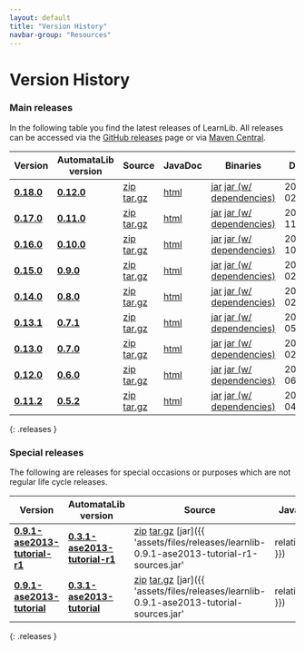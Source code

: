 ```yaml
---
layout: default
title: "Version History"
navbar-group: "Resources"
---
```


# Version History

### Main releases

In the following table you find the latest releases of LearnLib.
All releases can be accessed via the [GitHub releases](https://github.com/LearnLib/learnlib/releases) page or
via [Maven Central](http://search.maven.org/#search%7Cgav%7C1%7Cg%3A%22de.learnlib.distribution%22%20AND%20a%3A%22learnlib-distribution%22).

| **Version**                                                                     | AutomataLib version                                                                   | Source                                                                                                                                                | JavaDoc                                                               | Binaries                                                                                                                                                                                                                                                                                                                               | Date       |
|---------------------------------------------------------------------------------|---------------------------------------------------------------------------------------|-------------------------------------------------------------------------------------------------------------------------------------------------------|-----------------------------------------------------------------------|----------------------------------------------------------------------------------------------------------------------------------------------------------------------------------------------------------------------------------------------------------------------------------------------------------------------------------------|------------|
| **[0.18.0](https://github.com/LearnLib/learnlib/releases/tag/learnlib-0.18.0)** | **[0.12.0](https://github.com/LearnLib/automatalib/releases/tag/automatalib-0.12.0)** | [zip](https://github.com/LearnLib/learnlib/archive/learnlib-0.18.0.zip) [tar.gz](https://github.com/LearnLib/learnlib/archive/learnlib-0.18.0.tar.gz) | [html](http://learnlib.github.io/learnlib/maven-site/0.18.0/apidocs/) | [jar](http://search.maven.org/remotecontent?filepath=de/learnlib/distribution/learnlib-distribution/0.18.0/learnlib-distribution-0.18.0-bundle.jar) [jar (w/ dependencies)](http://search.maven.org/remotecontent?filepath=de/learnlib/distribution/learnlib-distribution/0.18.0/learnlib-distribution-0.18.0-dependencies-bundle.jar) | 2025-02-06 |
| **[0.17.0](https://github.com/LearnLib/learnlib/releases/tag/learnlib-0.17.0)** | **[0.11.0](https://github.com/LearnLib/automatalib/releases/tag/automatalib-0.11.0)** | [zip](https://github.com/LearnLib/learnlib/archive/learnlib-0.17.0.zip) [tar.gz](https://github.com/LearnLib/learnlib/archive/learnlib-0.17.0.tar.gz) | [html](http://learnlib.github.io/learnlib/maven-site/0.17.0/apidocs/) | [jar](http://search.maven.org/remotecontent?filepath=de/learnlib/distribution/learnlib-distribution/0.17.0/learnlib-distribution-0.17.0-bundle.jar) [jar (w/ dependencies)](http://search.maven.org/remotecontent?filepath=de/learnlib/distribution/learnlib-distribution/0.17.0/learnlib-distribution-0.17.0-dependencies-bundle.jar) | 2023-11-15 |
| **[0.16.0](https://github.com/LearnLib/learnlib/releases/tag/learnlib-0.16.0)** | **[0.10.0](https://github.com/LearnLib/automatalib/releases/tag/automatalib-0.10.0)** | [zip](https://github.com/LearnLib/learnlib/archive/learnlib-0.16.0.zip) [tar.gz](https://github.com/LearnLib/learnlib/archive/learnlib-0.16.0.tar.gz) | [html](http://learnlib.github.io/learnlib/maven-site/0.16.0/apidocs/) | [jar](http://search.maven.org/remotecontent?filepath=de/learnlib/distribution/learnlib-distribution/0.16.0/learnlib-distribution-0.16.0-bundle.jar) [jar (w/ dependencies)](http://search.maven.org/remotecontent?filepath=de/learnlib/distribution/learnlib-distribution/0.16.0/learnlib-distribution-0.16.0-dependencies-bundle.jar) | 2020-10-12 |
| **[0.15.0](https://github.com/LearnLib/learnlib/releases/tag/learnlib-0.15.0)** | **[0.9.0](https://github.com/LearnLib/automatalib/releases/tag/automatalib-0.9.0)**   | [zip](https://github.com/LearnLib/learnlib/archive/learnlib-0.15.0.zip) [tar.gz](https://github.com/LearnLib/learnlib/archive/learnlib-0.15.0.tar.gz) | [html](http://learnlib.github.io/learnlib/maven-site/0.15.0/apidocs/) | [jar](http://search.maven.org/remotecontent?filepath=de/learnlib/distribution/learnlib-distribution/0.15.0/learnlib-distribution-0.15.0-bundle.jar) [jar (w/ dependencies)](http://search.maven.org/remotecontent?filepath=de/learnlib/distribution/learnlib-distribution/0.15.0/learnlib-distribution-0.15.0-dependencies-bundle.jar) | 2020-02-06 |
| **[0.14.0](https://github.com/LearnLib/learnlib/releases/tag/learnlib-0.14.0)** | **[0.8.0](https://github.com/LearnLib/automatalib/releases/tag/automatalib-0.8.0)**   | [zip](https://github.com/LearnLib/learnlib/archive/learnlib-0.14.0.zip) [tar.gz](https://github.com/LearnLib/learnlib/archive/learnlib-0.14.0.tar.gz) | [html](http://learnlib.github.io/learnlib/maven-site/0.14.0/apidocs/) | [jar](http://search.maven.org/remotecontent?filepath=de/learnlib/distribution/learnlib-distribution/0.14.0/learnlib-distribution-0.14.0-bundle.jar) [jar (w/ dependencies)](http://search.maven.org/remotecontent?filepath=de/learnlib/distribution/learnlib-distribution/0.14.0/learnlib-distribution-0.14.0-dependencies-bundle.jar) | 2019-02-18 |
| **[0.13.1](https://github.com/LearnLib/learnlib/releases/tag/learnlib-0.13.1)** | **[0.7.1](https://github.com/LearnLib/automatalib/releases/tag/automatalib-0.7.1)**   | [zip](https://github.com/LearnLib/learnlib/archive/learnlib-0.13.1.zip) [tar.gz](https://github.com/LearnLib/learnlib/archive/learnlib-0.13.1.tar.gz) | [html](http://learnlib.github.io/learnlib/maven-site/0.13.1/apidocs/) | [jar](http://search.maven.org/remotecontent?filepath=de/learnlib/distribution/learnlib-distribution/0.13.1/learnlib-distribution-0.13.1-bundle.jar) [jar (w/ dependencies)](http://search.maven.org/remotecontent?filepath=de/learnlib/distribution/learnlib-distribution/0.13.1/learnlib-distribution-0.13.1-dependencies-bundle.jar) | 2018-05-11 |
| **[0.13.0](https://github.com/LearnLib/learnlib/releases/tag/learnlib-0.13.0)** | **[0.7.0](https://github.com/LearnLib/automatalib/releases/tag/automatalib-0.7.0)**   | [zip](https://github.com/LearnLib/learnlib/archive/learnlib-0.13.0.zip) [tar.gz](https://github.com/LearnLib/learnlib/archive/learnlib-0.13.0.tar.gz) | [html](http://learnlib.github.io/learnlib/maven-site/0.13.0/apidocs/) | [jar](http://search.maven.org/remotecontent?filepath=de/learnlib/distribution/learnlib-distribution/0.13.0/learnlib-distribution-0.13.0-bundle.jar) [jar (w/ dependencies)](http://search.maven.org/remotecontent?filepath=de/learnlib/distribution/learnlib-distribution/0.13.0/learnlib-distribution-0.13.0-dependencies-bundle.jar) | 2018-02-08 |
| **[0.12.0](https://github.com/LearnLib/learnlib/releases/tag/learnlib-0.12.0)** | **[0.6.0](https://github.com/LearnLib/automatalib/releases/tag/automatalib-0.6.0)**   | [zip](https://github.com/LearnLib/learnlib/archive/learnlib-0.12.0.zip) [tar.gz](https://github.com/LearnLib/learnlib/archive/learnlib-0.12.0.tar.gz) | [html](http://learnlib.github.io/learnlib/maven-site/0.12.0/apidocs/) | [jar](http://search.maven.org/remotecontent?filepath=de/learnlib/distribution/learnlib-distribution/0.12.0/learnlib-distribution-0.12.0-bundle.jar) [jar (w/ dependencies)](http://search.maven.org/remotecontent?filepath=de/learnlib/distribution/learnlib-distribution/0.12.0/learnlib-distribution-0.12.0-dependencies-bundle.jar) | 2015-06-04 |
| **[0.11.2](https://github.com/LearnLib/learnlib/releases/tag/learnlib-0.11.2)** | **[0.5.2](https://github.com/LearnLib/automatalib/releases/tag/automatalib-0.5.2)**   | [zip](https://github.com/LearnLib/learnlib/archive/learnlib-0.11.2.zip) [tar.gz](https://github.com/LearnLib/learnlib/archive/learnlib-0.11.2.tar.gz) | [html](http://learnlib.github.io/learnlib/maven-site/0.11.2/apidocs/) | [jar](http://search.maven.org/remotecontent?filepath=de/learnlib/distribution/learnlib-distribution/0.11.2/learnlib-distribution-0.11.2-bundle.jar) [jar (w/ dependencies)](http://search.maven.org/remotecontent?filepath=de/learnlib/distribution/learnlib-distribution/0.11.2/learnlib-distribution-0.11.2-dependencies-bundle.jar) | 2015-04-26 |
{: .releases }

### Special releases

The following are releases for special occasions or purposes which are not regular life cycle releases.

[//]: @formatter:off

| **Version**                                                                                                           | AutomataLib version                                                                                                         | Source                                                                                                                                                                                                                                                                                         | JavaDoc                                                                                                                                                                                     | Binaries                                                                                                                                                                                                                                                                                                                                                          | Date       | Notes                                                                                             |
|-----------------------------------------------------------------------------------------------------------------------|-----------------------------------------------------------------------------------------------------------------------------|------------------------------------------------------------------------------------------------------------------------------------------------------------------------------------------------------------------------------------------------------------------------------------------------|---------------------------------------------------------------------------------------------------------------------------------------------------------------------------------------------|-------------------------------------------------------------------------------------------------------------------------------------------------------------------------------------------------------------------------------------------------------------------------------------------------------------------------------------------------------------------|------------|---------------------------------------------------------------------------------------------------|
| **[0.9.1-ase2013-tutorial-r1](https://github.com/LearnLib/learnlib/releases/tag/learnlib-0.9.1-ase2013-tutorial-r1)** | **[0.3.1-ase2013-tutorial-r1](https://github.com/LearnLib/automatalib/releases/tag/automatalib-0.3.1-ase2013-tutorial-r1)** | [zip](https://github.com/LearnLib/learnlib/archive/learnlib-0.9.1-ase2013-tutorial-r1.zip) [tar.gz](https://github.com/LearnLib/learnlib/archive/learnlib-0.9.1-ase2013-tutorial-r1.tar.gz) [jar]({{ 'assets/files/releases/learnlib-0.9.1-ase2013-tutorial-r1-sources.jar' | relative_url }}) | [html](http://learnlib.github.io/learnlib/maven-site/0.9.1-ase2013-tutorial-r1/apidocs/) [jar]({{ 'assets/files/releases/learnlib-0.9.1-ase2013-tutorial-r1-javadoc.jar' | relative_url }}) | [jar]({{ 'assets/files/releases/learnlib-0.9.1-ase2013-tutorial-r1-bundle.jar' | relative_url }}) [jar (w/ AutomataLib)]({{ 'assets/files/releases/learnlib-0.9.1-ase2013-tutorial-r1-automatalib-bundle.jar' | relative_url }}) [jar (w/ dependencies)]({{ 'assets/files/releases/learnlib-0.9.1-ase2013-tutorial-r1-dependencies-bundle.jar' | relative_url }}) | 2013-12-13 | Bugfix release based on the version for the [LearnLib Tutorial @ ASE 2013]({% link ase2013.md %}) |
| **[0.9.1-ase2013-tutorial](https://github.com/LearnLib/learnlib/releases/tag/learnlib-0.9.1-ase2013-tutorial)**       | **[0.3.1-ase2013-tutorial](https://github.com/LearnLib/automatalib/releases/tag/automatalib-0.3.1-ase2013-tutorial)**       | [zip](https://github.com/LearnLib/learnlib/archive/learnlib-0.9.1-ase2013-tutorial.zip) [tar.gz](https://github.com/LearnLib/learnlib/archive/learnlib-0.9.1-ase2013-tutorial.tar.gz) [jar]({{ 'assets/files/releases/learnlib-0.9.1-ase2013-tutorial-sources.jar' | relative_url }})          | [html](http://learnlib.github.io/learnlib/maven-site/0.9.1-ase2013-tutorial/apidocs/) [jar]({{ 'assets/files/releases/learnlib-0.9.1-ase2013-tutorial-javadoc.jar'       | relative_url }}) | [jar]({{ 'assets/files/releases/learnlib-0.9.1-ase2013-tutorial-bundle.jar' | relative_url }}) [jar (w/ AutomataLib)]({{ 'assets/files/releases/learnlib-0.9.1-ase2013-tutorial-automatalib-bundle.jar' | relative_url }}) [jar (w/ dependencies)]({{ 'assets/files/releases/learnlib-0.9.1-ase2013-tutorial-dependencies-bundle.jar' | relative_url }})          | 2013-11-06 | Special release for the [LearnLib Tutorial @ ASE 2013]({% link ase2013.md %})                     |
{: .releases }

[//]: @formatter:on